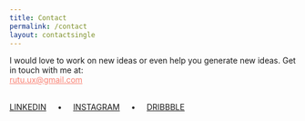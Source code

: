 ```yaml
---
title: Contact
permalink: /contact
layout: contactsingle
---
```





<p>
I would love to work on new ideas or even help you generate new ideas. Get in touch with me at: 
    <br><a href="mailto:rutu.ux@gmail.com" target="_blank" style="color: #FA8072;">rutu.ux@gmail.com</a><br>
 </p>
<br>
<a href="https://www.linkedin.com/in/rutu-panchal/" target="_blank">LINKEDIN</a>
&nbsp; &nbsp; • &nbsp; &nbsp;
<a href="https://www.instagram.com/chitra_yatra/" target="_blank">INSTAGRAM</a>
&nbsp; &nbsp; • &nbsp; &nbsp;
<a href="https://dribbble.com/rutup" target="_blank">DRIBBBLE</a>		
